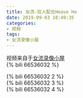 ```yaml
---
title: 女流-双人配合Heave Ho
date: 2019-09-03 18:49:35
categories:
- 视频
tags:
- 女流录像小屋
---
```

视频来自于<a href="https://space.bilibili.com/29418340/video" target="_blank">女流录像小屋</a><br/> 
{% bili 66536032 %}
<br/>
<!--more-->

{% bili 66536032 2 %}
<br/>
{% bili 66536032 3 %}
<br/>
{% bili 66536032 4 %}
<br/>
